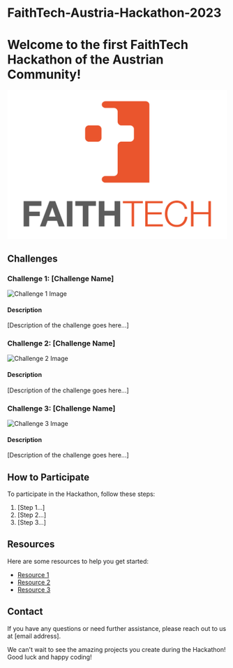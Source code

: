 # FaithTech-Austria-Hackathon-2023

# Welcome to the first FaithTech Hackathon of the Austrian Community!

![Organization Logo](logo.png)

## Challenges

### Challenge 1: [Challenge Name]

![Challenge 1 Image](challenge1.png)

#### Description

[Description of the challenge goes here...]

### Challenge 2: [Challenge Name]

![Challenge 2 Image](challenge2.png)

#### Description

[Description of the challenge goes here...]

### Challenge 3: [Challenge Name]

![Challenge 3 Image](challenge3.png)

#### Description

[Description of the challenge goes here...]

## How to Participate

To participate in the Hackathon, follow these steps:

1. [Step 1...]
2. [Step 2...]
3. [Step 3...]

## Resources

Here are some resources to help you get started:

- [Resource 1](https://example.com)
- [Resource 2](https://example.com)
- [Resource 3](https://example.com)

## Contact

If you have any questions or need further assistance, please reach out to us at [email address].

We can't wait to see the amazing projects you create during the Hackathon! Good luck and happy coding!
